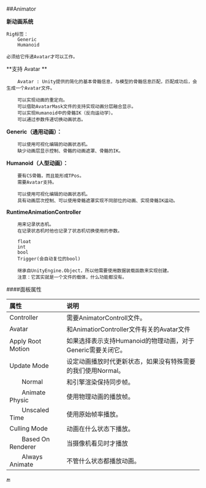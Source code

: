 ##Animator

**新动画系统**

    Rig标签：
        Generic
        Humanoid

    必须给它传递Avatar才可以工作。


**支持 Avatar **
```
    Avatar : Unity提供的简化的基本骨骼信息，与模型的骨骼信息匹配，匹配成功后，会生成一个Avatar文件。

    可以实现动画的重定向。
    可以借助AvatarMask文件的支持实现动画分层融合显示。
    可以实现Humanoid中的骨骼IK（反向运动学）。
    可以通过参数传递切换动画状态。
```

**Generic（通用动画）：**
```
    可以使用可视化编辑的动画状态机。
    缺少动画层显示控制、骨骼的动画遮罩、骨骼的IK。
```

**Humanoid（人型动画）：**
```
    要有CS骨骼，而且能形成TPos。
    需要Avatar支持。

    可以使用可视化编辑的动画状态机。
    具有动画层次控制、可以使用骨骼遮罩实现不同部位的动画、实现骨骼IK运动。
```

**RuntimeAnimationController**
```
    用来记录状态机。
    在记录状态机时他也记录了状态机切换使用的参数。

    float
    int
    bool
    Trigger(会自动复位的bool)

    继承自UnityEngine.Object，所以他需要使用数据装载函数来实现创建。
    注意：它其实就是一个文件的载体，什么功能都没有。
```

####面板属性

|属性|说明|
|:--|:--|
|Controller|需要AnimatorControll文件。|
|Avatar|和AnimatiorController文件有关的Avatar文件|
|Apply Root Motion|如果选择表示支持Humanoid的物理动画，对于Generic需要关闭它。|
|Update Mode|设定动画播放时代更新状态，如果没有特殊需要的我们使用Normal。|
|&emsp;&emsp;Normal|和引擎渲染保持同步帧。|
|&emsp;&emsp;Animate Physic|使用物理动画的播放帧。|
|&emsp;&emsp;Unscaled Time|使用原始帧率播放。|
|Culling Mode|动画在什么状态下播放。|
|&emsp;&emsp;Based On Renderer|当摄像机看见时才播放|
|&emsp;&emsp;Always Animate|不管什么状态都播放动画。|



🔚



